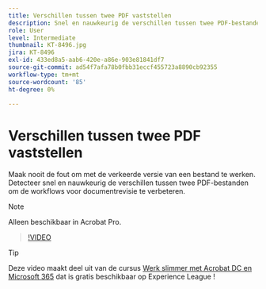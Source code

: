 ```yaml
---
title: Verschillen tussen twee PDF vaststellen
description: Snel en nauwkeurig de verschillen tussen twee PDF-bestanden detecteren om de workflows voor documentrevisie te verbeteren
role: User
level: Intermediate
thumbnail: KT-8496.jpg
jira: KT-8496
exl-id: 433ed8a5-aab6-420e-a86e-903e81841df7
source-git-commit: ad54f7afa78b0fbb31eccf455723a8890cb92355
workflow-type: tm+mt
source-wordcount: '85'
ht-degree: 0%

---
```


# Verschillen tussen twee PDF vaststellen

Maak nooit de fout om met de verkeerde versie van een bestand te werken. Detecteer snel en nauwkeurig de verschillen tussen twee PDF-bestanden om de workflows voor documentrevisie te verbeteren.

>[!NOTE]
>
>Alleen beschikbaar in Acrobat Pro.

>[!VIDEO](https://video.tv.adobe.com/v/337211?quality=12&learn=on&hidetitle=true)

>[!TIP]
>
>Deze video maakt deel uit van de cursus [Werk slimmer met Acrobat DC en Microsoft 365](https://experienceleague.adobe.com/?recommended=Acrobat-U-1-2021.microsoft365) dat is gratis beschikbaar op Experience League !
